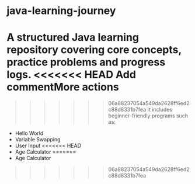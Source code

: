 # java-learning-journey
A structured Java learning repository covering core concepts, practice problems and progress logs.
<<<<<<< HEAD
Add commentMore actions
=======
>>>>>>> 06a88237054a549da2628ff6ed2c88d8331b7fea
It includes beginner-friendly programs such as:
- Hello World
- Variable Swapping
- User Input
<<<<<<< HEAD
- Age Calculator
=======
- Age Calculator
>>>>>>> 06a88237054a549da2628ff6ed2c88d8331b7fea
